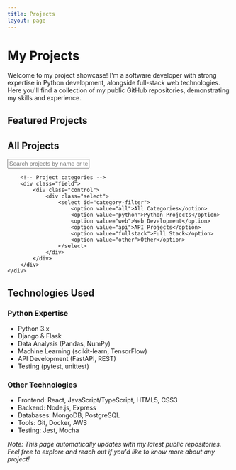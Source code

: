 ```yaml
---
title: Projects
layout: page
---
```


# My Projects

Welcome to my project showcase! I'm a software developer with strong expertise in Python development, alongside full-stack web technologies. Here you'll find a collection of my public GitHub repositories, demonstrating my skills and experience.

## Featured Projects

<div id="featured-projects" class="container">
    <!-- Featured projects will be dynamically loaded here -->
</div>

## All Projects

<div id="repos">
    <div class="container">
        <!-- Filter controls -->
        <div class="field">
            <p class="control has-icons-left">
                <input class="search input" type="text" placeholder="Search projects by name or technology">
                <span class="icon is-left">
                    <i class="fas fa-search" aria-hidden="true"></i>
                </span>
            </p>
        </div>
        
        <!-- Project categories -->
        <div class="field">
            <div class="control">
                <div class="select">
                    <select id="category-filter">
                        <option value="all">All Categories</option>
                        <option value="python">Python Projects</option>
                        <option value="web">Web Development</option>
                        <option value="api">API Projects</option>
                        <option value="fullstack">Full Stack</option>
                        <option value="other">Other</option>
                    </select>
                </div>
            </div>
        </div>
    </div>
</div>

## Technologies Used

### Python Expertise
- Python 3.x
- Django & Flask
- Data Analysis (Pandas, NumPy)
- Machine Learning (scikit-learn, TensorFlow)
- API Development (FastAPI, REST)
- Testing (pytest, unittest)

### Other Technologies
- Frontend: React, JavaScript/TypeScript, HTML5, CSS3
- Backend: Node.js, Express
- Databases: MongoDB, PostgreSQL
- Tools: Git, Docker, AWS
- Testing: Jest, Mocha

*Note: This page automatically updates with my latest public repositories. Feel free to explore and reach out if you'd like to know more about any project!*

<!-- Add Font Awesome for icons -->
<link rel="stylesheet" href="https://cdnjs.cloudflare.com/ajax/libs/font-awesome/5.15.4/css/all.min.css">

<!-- Add Bulma CSS for styling -->
<link rel="stylesheet" href="https://cdn.jsdelivr.net/npm/bulma@0.9.4/css/bulma.min.css">

<!-- Add custom styles -->
<style>
.card {
    transition: transform 0.2s;
    height: 100%;
}

.card:hover {
    transform: translateY(-5px);
    box-shadow: 0 4px 6px rgba(0, 0, 0, 0.1);
}

.card-content {
    height: 100%;
    display: flex;
    flex-direction: column;
}

.content {
    flex-grow: 1;
}

.tags {
    margin: 0.5rem 0;
}

.level {
    margin-top: auto;
}

#featured-projects {
    margin-bottom: 2rem;
}

.select {
    width: 100%;
    max-width: 200px;
}

/* Python-specific styling */
.tag.is-python {
    background-color: #306998;
    color: white;
}

.python-badge {
    background-color: #306998;
    color: white;
    padding: 0.25rem 0.5rem;
    border-radius: 4px;
    font-size: 0.875rem;
    margin-left: 0.5rem;
}

@media screen and (max-width: 768px) {
    .column {
        padding: 0.5rem;
    }
}
</style>

<!-- Add GitHub integration script -->
<script src="scripts/github-repos.js"></script>
